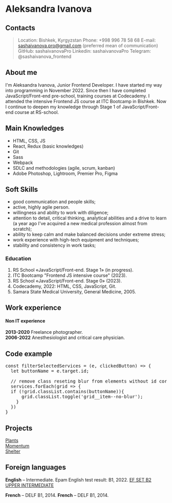 # Aleksandra Ivanova

## Contacts

> Location: Bishkek, Kyrgyzstan
> Phone: +998 996 78 58 68
> E-mail: sashaivanova.pro@gmail.com (preferred mean of communication)\
> GitHub: sashaivanovaPro
> Linkedin: sashaivanovaPro
> Telegram: @sashaivanova_frontend

## About me

I'm Aleksandra Ivanova, Junior Frontend Developer. I have started my way into programming in November 2022.
Since then I have completed JavaScript/Front-end pre-school, training courses at Codecademy. I attended the intensive Frontend JS course at ITC Bootcamp in Bishkek. Now I continue to deepen my knowledge through Stage 1 of JavaScript/Front-end course at RS-school. 

## Main Knowledges

- HTML, CSS, JS
- React, Redux (basic knowledges)
- Git
- Sass
- Webpack
- SDLC and methodologies (agile, scrum, kanban)
- Adobe Photoshop, Lightroom, Premier Pro, Figma

## Soft Skills

- good communication and people skills;
- active, highly agile person.
- willingness and ability to work with diligence;
- attention to detail, critical thinking, analytical abilities and a drive to learn (a year ago I've acquired a new medical profession almost from scratch);
- ability to keep calm and make balanced decisions under extreme stress;
- work experience with high-tech equipment and techniques;
- stability and consistency in work tasks;

### Education

1. RS School «JavaScript/Front-end. Stage 1» (in progress).
2. ITC Bootcamp "Frontend JS intensive course" (2023).
3. RS School «JavaScript/Front-end. Stage 0» (2023).
4. Codecademy, 2022: HTML, CSS, JavaScript, Git.
5. Samara State Medical University, General Medicine, 2005.

## Work experience

#### Non IT experience

**2013-2020** Freelance photographer.\
**2006-2022** Anesthesiologist and critical care physician.

## Code example

<pre>
const filterSelectedServices = (e, clickedButton) => { 
  let buttonName = e.target.id;

  // remove class reseting blur from elements without id corresponded to button name
  services.forEach(grid => {
  if (!grid.classList.contains(buttonName)){
      grid.classList.toggle('grid__item--no-blur');
    }
  })
}
</pre>

## Projects

[Plants](https://sashaivanovapro.github.io/plants/)\
[Momentum](https://rolling-scopes-school.github.io/sashaivanovapro-JSFEPRESCHOOL2022Q4/momentum/)\
[Shelter](https://rolling-scopes-school.github.io/sashaivanovapro-JSFE2023Q1/shelter/)


## Foreign languages

**English** – Intermediate.
Epam English test result: B1, 2022.
[EF SET B2 UPPER INTERMEDIATE](efset.org/cert/wavEMQ)

**French** – DELF В1, 2014.
**French** – DELF В1, 2014.